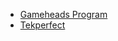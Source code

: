 * [Gameheads Program](https://gameheadsoakland.org/gameheads-classic/)
* [Tekperfect](https://www.tekperfect.com/)